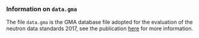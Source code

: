 ### Information on `data.gma`

The file `data.gma` is the GMA database file adopted for the evaluation of the
neutron data standards 2017, see the publication [here][std2017paper] for more
information.

[std2017paper]: https://www.sciencedirect.com/science/article/pii/S0090375218300218
